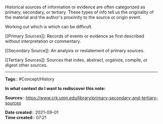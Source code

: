 Historical sources of information or evidence are often categorized as primary, secondary, or tertiary. These types of info tell us the originality of the material and the author's proximity to the source or origin event.

Working out which is which can be difficult.

[[Primary Sources]]: Records of events or evidence as first described without interpretation or commentary.

[[Secondary Source]]: An analysis or restatement of primary sources.

[[Tertiary Sources]]: Sources that index, abstract, organize, compile, or digest other sources.


---
**Tags**:: #Concept/History 

**In what context do I want to rediscover this note:**

**Sources**::
https://www.crk.umn.edu/library/primary-secondary-and-tertiary-sources

**Date created**:: 2021-09-01  
**Time created**:: 07:21